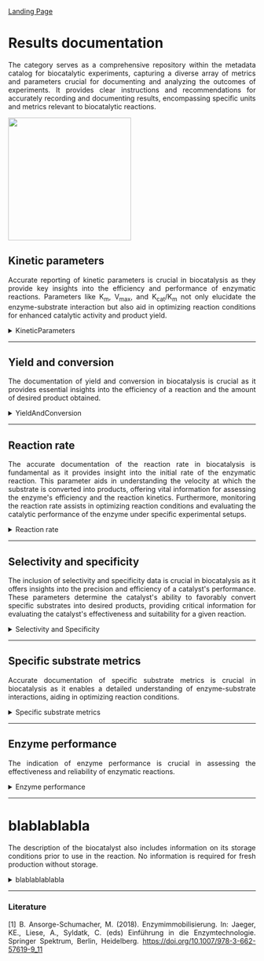 [Landing Page](/Readme.md)

<div align="justify">

# Results documentation

The category serves as a comprehensive repository within the metadata catalog for biocatalytic experiments, capturing a diverse array of metrics and parameters crucial for documenting and analyzing the outcomes of experiments. It provides clear instructions and recommendations for accurately recording and documenting results, encompassing specific units and metrics relevant to biocatalytic reactions.
 
<img src="https://github.com/DomMSNR/Strenda-biocatalysis/assets/106530250/9c81ca9b-ef03-4971-b875-b7420e83a94e" width="250">

## Kinetic parameters

Accurate reporting of kinetic parameters is crucial in biocatalysis as they provide key insights into the efficiency and performance of enzymatic reactions. Parameters like K<sub>m</sub>, V<sub>max</sub>, and K<sub>cat</sub>/K<sub>m</sub> not only elucidate the enzyme-substrate interaction but also aid in optimizing reaction conditions for enhanced catalytic activity and product yield.

<details> <Summary>KineticParameters</Summary>

### KineticParameters

These parameters serve as essential benchmarks for understanding enzyme kinetics.

- __michaelis_constant__
  - Type: float
  - Description: The Michaelis-Menten constant (K<sub>m</sub>​) represents the substrate concentration at which an enzyme achieves half of its maximum reaction rate.
 
- __michaelis_constant_unit__
  - Type: string
  - Description: The unit of the Michaelis-Menten constant (K<sub>m</sub>​) is typically expressed as moles per liter (M or mM).
 
- __maximum_reaction_rate__
  - Type: float
  - Description: V<sub>max</sub>, the maximum reaction rate, represents the speed at which an enzyme-catalyzed reaction reaches saturation, indicating the maximum achievable rate of product formation under optimal substrate concentration.

- __maximum_reaction_rate_unit__
  - Type: string
  - Description: The unit of V<sub>max</sub> (Maximum reaction rate) is typically represented as concentration per time, such as moles per liter per second (mol/L/s or mM/s)
 
- __turnover_number__
  - Type: float
  - Description: The turnover number (K<sub>cat</sub>) measures the number of substrate molecules converted to product per active site of an enzyme per unit time when the enzyme is fully saturated with substrate.

- __turnover_number_unit__
  - Type: string
  - Description: The unit of turnover number (K<sub>cat</sub>) is typically expressed as moles of product per mole of enzyme per second or per minute.
 
- __catalytic_efficiency__
  - Type: float
  - Description: Catalytic efficiency (K<sub>cat</sub>/K<sub>m</sub>) is a measure of how effectively an enzyme converts substrate into product, often quantified as the ratio of the turnover number (K<sub>cat</sub>) to the Michaelis constant (K<sub>m</sub>).
 
- __catalytic_efficiency_unit__
  - Type: string
  - Description: The typical units for catalytic efficiency (K<sub>cat</sub>/K<sub>m</sub>) are usually M<sup>-1</sup>s<sup>-1</sup> or s<sup>-1</sup>.   

<hr>

- __special_treatment__
  - Type: string
  - Description: If there are any other specific metrics, parameters, characteristics or aspects related to the kinetics that are important to document the results accurately and are not described by the aforementioned metadata, they should be explained here.

</details>


<hr>

## Yield and conversion

The documentation of yield and conversion in biocatalysis is crucial as it provides essential insights into the efficiency of a reaction and the amount of desired product obtained.

<details> <Summary>YieldAndConversion</Summary>

### YieldAndConversion

These metrics are vital for evaluating the success of a process, optimizing reaction conditions, and ensuring the production of high-quality products in biocatalytic applications.

- __yield__
  - Type: posfloat
  - Description: Yield represents the amount of the desired product obtained from a reaction. 
 
- __yield_unit__
  - Type: string
  - Description: The yield is typically expressed in percentages (%), reflecting the ratio of the actual obtained product quantity to the theoretical maximum product quantity that could be obtained under ideal conditions.
 
- __space_time_yield__
  - Type: posfloat
  - Description: Space-time yield in biocatalysis refers to the amount of product obtained per unit volume of the reactor per unit time.
 
- __space_time_yield_unit__
  - Type: string
  - Description: Space-time yield is commonly expressed in g/L/h (grams per liter per hour) or mol/L/h (moles per liter per hour).

- __conversion__
  - Type: float
  - Description: The term "conversion" in biocatalysis refers to the percentage of substrate that undergoes transformation into the desired product during a reaction.
 
- __conversion_unit__
  - Type: string
  - Description: The conversion is commonly expressed as a percentage (%) to indicate the proportion of substrate converted to the desired product during a specific reaction.
 
<hr>

- __special_treatment__
  - Type: string
  - Description: If there are any other specific metrics, parameters, characteristics or aspects related to the conversion or yield that are important to document the results accurately and are not described by the aforementioned attributes, they should be explained here.
  
</details>


<hr>

## Reaction rate

The accurate documentation of the reaction rate in biocatalysis is fundamental as it provides insight into the initial rate of the enzymatic reaction. This parameter aids in understanding the velocity at which the substrate is converted into products, offering vital information for assessing the enzyme's efficiency and the reaction kinetics. Furthermore, monitoring the reaction rate assists in optimizing reaction conditions and evaluating the catalytic performance of the enzyme under specific experimental setups.

<details> <Summary>Reaction rate</Summary>

### ReactionRate

The specification of the reaction rate is crucial as it provides insights into the speed and efficiency of the biocatalytic process. It allows for the characterization of enzyme activity and is fundamental for optimizing reaction conditions and quantifying the reaction speed.

- __initial_reaction_rate__
  - Type: float
  - Description: The initial reaction rate refers to the rate at which the product is formed at the beginning of the enzymatic reaction under specific initial substrate concentrations and reaction conditions.
 
- __initial_reaction_rate_unit__
  - Type: string
  - Description: Typically, the initial reaction rate is expressed as mol/L/min (moles per liter per minute) or µmol/mL/min (micromoles per milliliter per minute).

- __specific_activity__
  - Type: posfloat
  - Description: The specific activity refers to the amount of product formed or substrate consumed per unit of enzyme per unit of time.
 
- __specific_activity_unit__
  - Type: string
  - Description: The specific activity is typically expressed in µmol/min/mg (micromoles per minute per milligram of protein).

<hr>

- __special_treatment__
  - Type: string
  - Description: If there are any other specific metrics, parameters, characteristics or aspects related to the reaction rate that are important to document the results accurately and are not described by the aforementioned attributes, they should be explained here.

</details>


<hr>


## Selectivity and specificity

The inclusion of selectivity and specificity data is crucial in biocatalysis as it offers insights into the precision and efficiency of a catalyst's performance. These parameters determine the catalyst's ability to favorably convert specific substrates into desired products, providing critical information for evaluating the catalyst's effectiveness and suitability for a given reaction.

<details> <Summary>Selectivity and Specificity</Summary>

### SelectivityAndSpecificity

These parameters directly assess a catalyst's precision in converting specific substrates to desired products.

- __enantiomeric_excess__
  - Type: posfloat
  - Description: The enantiomeric excess measures the degree of purity and efficiency in a chiral catalysis process, representing the excess of one enantiomer over the other in a reaction product.
 
- __enantiomeric_excess_unit__
  - Type: string
  - Description: The primary unit used for enantiomeric excess is percent (%).

- __chemoselectivity__
  - Type: string
  - Description: Chemoselectivity refers to the ability of a chemical reaction to target a specific functional group or site within a molecule without affecting other reactive groups present. It highlights the preference of a reaction for one type of chemical bond or functional group over others in a molecule. Chemoselective reactions play a crucial role in organic synthesis, allowing precise modification or transformation of a compound while leaving other parts of the molecule unaffected.
 
- __regioselectivity__
  - Type: string
  - Description: Regioselectivity refers to the preference of a reaction to occur at a specific site within a molecule or compound that has multiple potential reaction sites. It describes the tendency of a reaction to selectively take place at a particular position of the molecule, considering its structural arrangement of atoms or functional groups, rather than at other possible sites.
 
- __stereoselectivity__
  - Type: string
  - Description: Stereoselectivity refers to the preference of a chemical reaction to produce a specific stereoisomer or a particular spatial arrangement of atoms within a molecule. It describes the ability of a reaction to favor the formation of one stereoisomer over others or to create a specific stereochemical outcome. This selectivity is essential in organic synthesis and drug development as it determines the spatial arrangement of molecules and their biological activity.

<hr>

- __special_treatment__
  - Type: string
  - Description: If there are any other specific metrics, parameters, characteristics or aspects related to the selectivity and specificity that are important to document the results accurately and are not described by the aforementioned attributes, they should be explained here.

</details>

<hr>


## Specific substrate metrics

Accurate documentation of specific substrate metrics is crucial in biocatalysis as it enables a detailed understanding of enzyme-substrate interactions, aiding in optimizing reaction conditions.

<details> <Summary>Specific substrate metrics</Summary>

### SpecificSubstrateMetrics

These metrics play a pivotal role in determining the catalytic efficiency and selectivity of the enzymatic reactions, thereby influencing the success and reproducibility of the biocatalytic process.

- __substrate_concentration__
  - Type: posfloat
  - Description: The substrate concentration refers to the amount or concentration of the reactant molecules present in a given volume of the reaction mixture.
 
- __substrate_concentration_unit__
  - Type: string 
  - Description: The typical units for substrate concentration in biocatalysis often involve mol/L (moles per liter) or mmol/L (millimoles per milliliter).

- __product_concentration__
  - Type: posfloat
  - Description: The product concentration refers to the amount of the desired product present in a given volume of a reaction mixture.
 
- __product_concentration_unit__
  - Type: string
  - Description: The typical units for product concentration in biocatalysis are expressed as mol/L (moles per liter) or mmol/mL (millimoles per milliliter). 

<hr>

- __special_treatment__
  - Type: string
  - Description: If there are any other specific metrics, parameters, characteristics or aspects related to the selectivity and specificity that are important to document the results accurately and are not described by the aforementioned attributes, they should be explained here.

</details>

<hr>


## Enzyme performance

The indication of enzyme performance is crucial in assessing the effectiveness and reliability of enzymatic reactions. 

<details> <Summary>Enzyme performance</Summary>

### Enzyme performance

Describing enzyme performance allows researchers to understand the enzyme's capability, its longevity under specific conditions, and its overall efficiency in catalyzing reactions, providing valuable insights for optimization and application in various biocatalytic processes.

- __temperature_optimum__
  - Type: float
  - Description: The temperature optimum denotes the specific temperature at which an enzyme demonstrates its highest level of activity or efficiency in a reaction.
 
- __temperature_optimum_unit__
  - Type: string 
  - Description: The temperature optimum is typically measured in °C, K or °F.

- __pH_optimum__
  - Type: posfloat
  - Description: The pH optimum refers to the specific pH level at which an enzyme exhibits its maximum activity or efficiency in a reaction.

<hr>

- __special_treatment__
  - Type: string
  - Description: If there are any other specific metrics, parameters, characteristics or aspects related to the enzyme performance that are important to document the results accurately and are not described by the aforementioned attributes, they should be explained here.

</details>

<hr>






# blablablabla
The description of the biocatalyst also includes information on its storage conditions prior to use in the reaction. No information is required for fresh production without storage.

<details> <Summary>blablablablabla</Summary>

### blablablabla

- __temperature__
  - Type: float
  - Description: The temperature at which the reactant is stored.

<hr>
 
- __special_treatment__
  - Type: string
  - Description: If there are any other specific characteristics or aspects related to the biocatalyst that are important for reproducibility and are not described by the aforementioned metadata, they should be             explained here.


</details>

<hr>

### Literature

[1] B. Ansorge-Schumacher, M. (2018). Enzymimmobilisierung. In: Jaeger, KE., Liese, A., Syldatk, C. (eds) Einführung in die Enzymtechnologie. Springer Spektrum, Berlin, Heidelberg. https://doi.org/10.1007/978-3-662-57619-9_11


</div>
